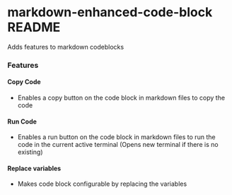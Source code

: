 # markdown-enhanced-code-block README

Adds features to markdown codeblocks

### Features
#### Copy Code
- Enables a copy button on the code block in markdown files to copy the code
#### Run Code
- Enables a run button on the code block in markdown files to run the code in the current active terminal (Opens new terminal if there is no existing)
#### Replace variables
- Makes code block configurable by replacing the variables

